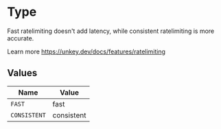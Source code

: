 # Type

Fast ratelimiting doesn't add latency, while consistent ratelimiting is more accurate.

Learn more
<https://unkey.dev/docs/features/ratelimiting>


## Values

| Name         | Value        |
| ------------ | ------------ |
| `FAST`       | fast         |
| `CONSISTENT` | consistent   |